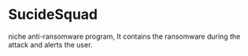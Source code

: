 # SucideSquad
niche anti-ransomware program, It contains the ransomware during the attack and alerts the user.
